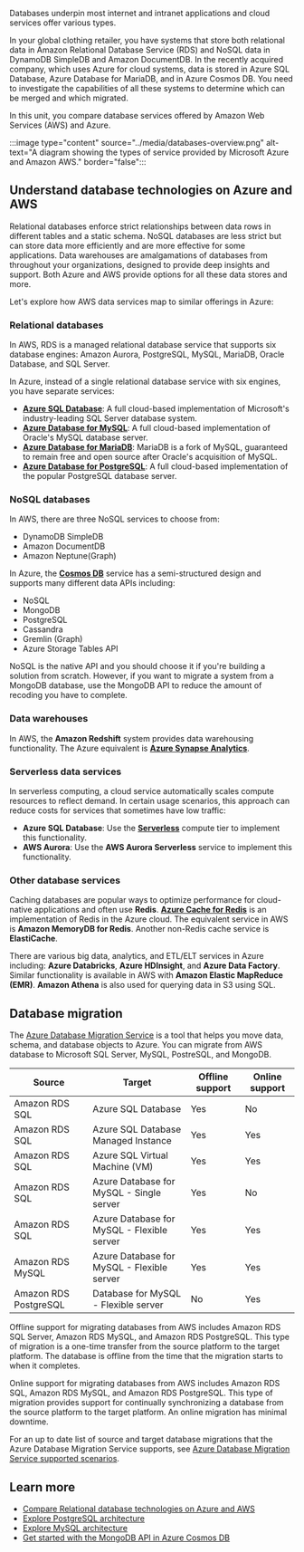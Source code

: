 Databases underpin most internet and intranet applications and cloud services offer various types.

In your global clothing retailer, you have systems that store both relational data in Amazon Relational Database Service (RDS) and NoSQL data in DynamoDB SimpleDB and Amazon DocumentDB. In the recently acquired company, which uses Azure for cloud systems, data is stored in Azure SQL Database, Azure Database for MariaDB, and in Azure Cosmos DB. You need to investigate the capabilities of all these systems to determine which can be merged and which migrated.

In this unit, you compare database services offered by Amazon Web Services (AWS) and Azure.

:::image type="content" source="../media/databases-overview.png" alt-text="A diagram showing the types of service provided by Microsoft Azure and Amazon AWS." border="false":::

## Understand database technologies on Azure and AWS

Relational databases enforce strict relationships between data rows in different tables and a static schema. NoSQL databases are less strict but can store data more efficiently and are more effective for some applications. Data warehouses are amalgamations of databases from throughout your organizations, designed to provide deep insights and support. Both Azure and AWS provide options for all these data stores and more.

Let's explore how AWS data services map to similar offerings in Azure:

### Relational databases

In AWS, RDS is a managed relational database service that supports six database engines: Amazon Aurora, PostgreSQL, MySQL, MariaDB, Oracle Database, and SQL Server.

In Azure, instead of a single relational database service with six engines, you have separate services:

- [**Azure SQL Database**](/azure/azure-sql/database/sql-database-paas-overview): A full cloud-based implementation of Microsoft's industry-leading SQL Server database system.
- [**Azure Database for MySQL**](/azure/mysql/flexible-server/overview): A full cloud-based implementation of Oracle's MySQL database server.
- [**Azure Database for MariaDB**](/azure/mariadb/overview): MariaDB is a fork of MySQL, guaranteed to remain free and open source after Oracle's acquisition of MySQL.
- [**Azure Database for PostgreSQL**](/azure/postgresql/flexible-server/service-overview): A full cloud-based implementation of the popular PostgreSQL database server.

### NoSQL databases

In AWS, there are three NoSQL services to choose from:

- DynamoDB SimpleDB
- Amazon DocumentDB
- Amazon Neptune(Graph)

In Azure, the [**Cosmos DB**](https://azure.microsoft.com/products/cosmos-db/) service has a semi-structured design and supports many different data APIs including:

- NoSQL
- MongoDB
- PostgreSQL
- Cassandra
- Gremlin (Graph)
- Azure Storage Tables API

NoSQL is the native API and you should choose it if you're building a solution from scratch. However, if you want to migrate a system from a MongoDB database, use the MongoDB API to reduce the amount of recoding you have to complete.

### Data warehouses

In AWS, the **Amazon Redshift** system provides data warehousing functionality. The Azure equivalent is [**Azure Synapse Analytics**](/azure/synapse-analytics/overview-what-is).

### Serverless data services

In serverless computing, a cloud service automatically scales compute resources to reflect demand. In certain usage scenarios, this approach can reduce costs for services that sometimes have low traffic:

- **Azure SQL Database**: Use the [**Serverless**](/azure/azure-sql/database/serverless-tier-overview) compute tier to implement this functionality.
- **AWS Aurora**: Use the **AWS Aurora Serverless** service to implement this functionality.

### Other database services

Caching databases are popular ways to optimize performance for cloud-native applications and often use **Redis**. [**Azure Cache for Redis**](https://azure.microsoft.com/products/cache/) is an implementation of Redis in the Azure cloud. The equivalent service in AWS is **Amazon MemoryDB for Redis**. Another non-Redis cache service is **ElastiCache**.

There are various big data, analytics, and ETL/ELT services in Azure including: **Azure Databricks**, **Azure HDInsight**, and **Azure Data Factory**. Similar functionality is available in AWS with **Amazon Elastic MapReduce (EMR)**. **Amazon Athena** is also used for querying data in S3 using SQL.

## Database migration

The [Azure Database Migration Service](https://azure.microsoft.com/products/database-migration) is a tool that helps you move data, schema, and database objects to Azure. You can migrate from AWS database to Microsoft SQL Server, MySQL, PostreSQL, and MongoDB.

|Source |Target  |Offline support  |Online support  |
|---------|---------|---------|---------|
|Amazon RDS SQL | Azure SQL Database |  Yes| No |
|Amazon RDS SQL | Azure SQL Database Managed Instance |Yes   |Yes |
|Amazon RDS SQL | Azure SQL Virtual Machine (VM) | Yes |Yes    |
|Amazon RDS SQL | Azure Database for MySQL - Single server    |  Yes  | No   |
|Amazon RDS SQL | Azure Database for MySQL - Flexible server  |  Yes  | Yes   |
|Amazon RDS MySQL | Azure Database for MySQL - Flexible server| Yes  | Yes  |
|Amazon RDS PostgreSQL | Database for MySQL - Flexible server | No |  Yes |

Offline support for migrating databases from AWS includes Amazon RDS SQL Server, Amazon RDS MySQL, and Amazon RDS PostgreSQL. This type of migration is a one-time transfer from the source platform to the target platform. The database is offline from the time that the migration starts to when it completes.

Online support for migrating databases from AWS includes Amazon RDS SQL, Amazon RDS MySQL, and Amazon RDS PostgreSQL. This type of migration provides support for continually synchronizing a database from the source platform to the target platform. An online migration has minimal downtime.

For an up to date list of source and target database migrations that the Azure Database Migration Service supports, see [Azure Database Migration Service supported scenarios](/azure/dms/resource-scenario-status).

## Learn more

- [Compare Relational database technologies on Azure and AWS](/azure/architecture/aws-professional/databases)
- [Explore PostgreSQL architecture](/training/modules/explore-postgresql-architecture/)
- [Explore MySQL architecture](/training/modules/explore-mysql-architecture/)
- [Get started with the MongoDB API in Azure Cosmos DB](/training/modules/get-started-mongodb-api-azure-cosmos-db/)
